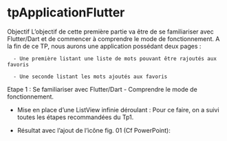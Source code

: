 # tpApplicationFlutter
Objectif L’objectif de cette première partie va être de se familiariser avec Flutter/Dart et de commencer à  comprendre le mode de fonctionnement. A la fin de ce TP, nous aurons une application possédant deux pages :  
     
      - Une première listant une liste de mots pouvant être rajoutés aux favoris 
      
      - Une seconde listant les mots ajoutés aux favoris
      
Etape 1 : Se familiariser avec Flutter/Dart - Comprendre le mode de fonctionnement. 


- Mise en place d’une ListView infinie déroulant : Pour ce faire, on a suivi toutes les étapes recommandées du Tp1. 

- Résultat avec l’ajout de l’icône fig. 01  (Cf PowerPoint):  


